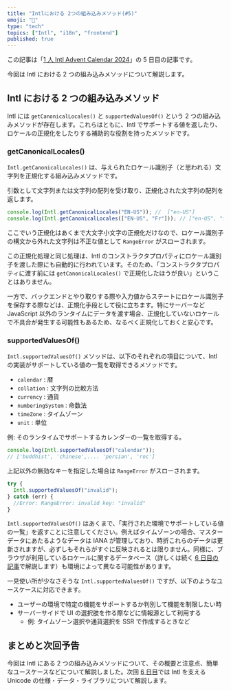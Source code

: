 ```yaml
---
title: "Intlにおける 2つの組み込みメソッド(#5)"
emoji: "🔧"
type: "tech"
topics: ["Intl", "i18n", "frontend"]
published: true
---
```


この記事は「[1 人 Intl Advent Calendar 2024](https://adventar.org/calendars/10555)」の 5 日目の記事です。

今回は Intl における 2 つの組み込みメソッドについて解説します。

## Intl における 2 つの組み込みメソッド

Intl には `getCanonicalLocales()` と `supportedValuesOf()` という 2 つの組み込みメソッドが存在します。これらはともに、Intl でサポートする値を返したり、ロケールの正規化をしたりする補助的な役割を持ったメソッドです。

### getCanonicalLocales()

`Intl.getCanonicalLocales()` は、与えられたロケール識別子（と思われる）文字列を正規化する組み込みメソッドです。

引数として文字列または文字列の配列を受け取り、正規化された文字列の配列を返します。

```ts
console.log(Intl.getCanonicalLocales("EN-US")); //  ["en-US"]
console.log(Intl.getCanonicalLocales(["EN-US", "Fr"])); // ["en-US", "fr"]
```

ここでいう正規化はあくまで大文字小文字の正規化だけなので、ロケール識別子の構文から外れた文字列は不正な値として `RangeError` がスローされます。

この正規化処理と同じ処理は、Intl のコンストラクタプロパティにロケール識別子を渡した際にも自動的に行われています。そのため、「コンストラクタプロパティに渡す前には `getCanonicalLocales()` で正規化したほうが良い」ということはありません。

一方で、バックエンドとやり取りする際や入力値からステートにロケール識別子を保存する際などは、正規化手段として役に立ちます。特にサーバーなど JavaScript 以外のランタイムにデータを渡す場合、正規化していないロケールで不具合が発生する可能性もあるため、なるべく正規化しておくと安心です。

### supportedValuesOf()

`Intl.supportedValuesOf()` メソッドは、以下のそれぞれの項目について、Intl の実装がサポートしている値の一覧を取得できるメソッドです。

- `calendar` : 暦
- `collation` : 文字列の比較方法
- `currency` : 通貨
- `numberingSystem` : 命数法
- `timeZone` : タイムゾーン
- `unit` : 単位

例: そのランタイムでサポートするカレンダーの一覧を取得する。

```ts
console.log(Intl.supportedValuesOf("calendar"));
// ['buddhist', 'chinese',.... 'persian', 'roc']
```

上記以外の無効なキーを指定した場合は `RangeError` がスローされます。

```ts
try {
  Intl.supportedValuesOf("invalid");
} catch (err) {
  //Error: RangeError: invalid key: "invalid"
}
```

`Intl.supportedValuesOf()` はあくまで、「実行された環境でサポートしている値の一覧」を返すことに注意してください。例えばタイムゾーンの場合、マスターデータにあたるようなデータは IANA が管理しており、時折これらのデータは更新されますが、必ずしもそれらがすぐに反映されるとは限りません。同様に、ブラウザが利用しているロケールに関するデータベース（詳しくは続く [6 日目の記事]()で解説します）も環境によって異なる可能性があります。

一見使い所が少なさそうな `Intl.supportedValuesOf()` ですが、以下のようなユースケースに対応できます。

- ユーザーの環境で特定の機能をサポートするか判別して機能を制限したい時
- サーバーサイドで UI の選択肢を作る際などに情報源として利用する
  - 例: タイムゾーン選択や通貨選択を SSR で作成するときなど

## まとめと次回予告

今回は Intl にある 2 つの組み込みメソッドについて、その概要と注意点、簡単なユースケースなどについて解説しました。次回 [6 日目]()では Intl を支える Unicode の仕様・データ・ライブラリについて解説します。
